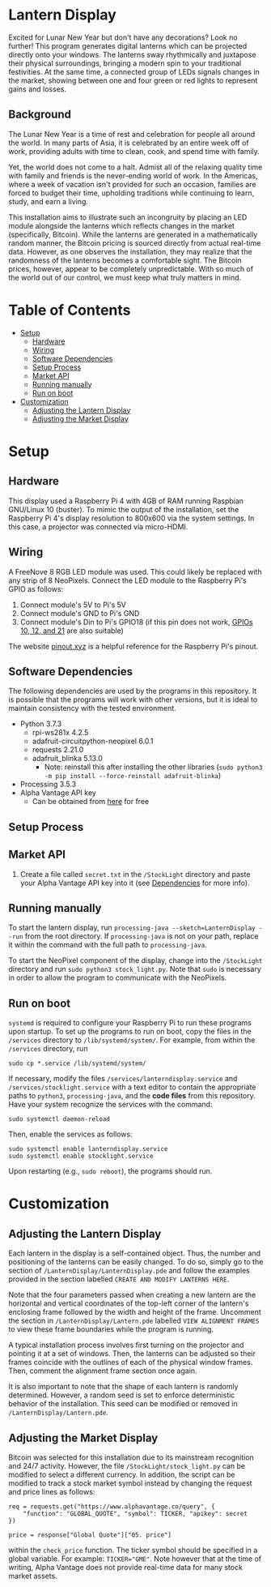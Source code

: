 # Lantern Display <!-- omit in toc -->
Excited for Lunar New Year but don't have any decorations? Look no further! This program generates digital lanterns which can be projected directly onto your windows. The lanterns sway rhythmically and juxtapose their physical surroundings, bringing a modern spin to your traditional festivities. At the same time, a connected group of LEDs signals changes in the market, showing between one and four green or red lights to represent gains and losses.

## Background <!-- omit in toc -->
The Lunar New Year is a time of rest and celebration for people all around the world. In many parts of Asia, it is celebrated by an entire week off of work, providing adults with time to clean, cook, and spend time with family.

Yet, the world does not come to a halt. Admist all of the relaxing quality time with family and friends is the never-ending world of work. In the Americas, where a week of vacation isn't provided for such an occasion, families are forced to budget their time, upholding traditions while continuing to learn, study, and earn a living.

This installation aims to illustrate such an incongruity by placing an LED module alongside the lanterns which reflects changes in the market (specifically, Bitcoin). While the lanterns are generated in a mathematically random manner, the Bitcoin pricing is sourced directly from actual real-time data. However, as one observes the installation, they may realize that the randomness of the lanterns becomes a comfortable sight. The Bitcoin prices, however, appear to be completely unpredictable. With so much of the world out of our control, we must keep what truly matters in mind.

# Table of Contents <!-- omit in toc -->
- [Setup](#setup)
  - [Hardware](#hardware)
  - [Wiring](#wiring)
  - [Software Dependencies](#software-dependencies)
  - [Setup Process](#setup-process)
  - [Market API](#market-api)
  - [Running manually](#running-manually)
  - [Run on boot](#run-on-boot)
- [Customization](#customization)
  - [Adjusting the Lantern Display](#adjusting-the-lantern-display)
  - [Adjusting the Market Display](#adjusting-the-market-display)

# Setup
## Hardware
This display used a Raspberry Pi 4 with 4GB of RAM running Raspbian GNU/Linux 10 (buster). To mimic the output of the installation, set the Raspberry Pi 4's display resolution to 800x600 via the system settings. In this case, a projector was connected via micro-HDMI.

## Wiring
A FreeNove 8 RGB LED module was used. This could likely be replaced with any strip of 8 NeoPixels. Connect the LED module to the Raspberry Pi's GPIO as follows:
1. Connect module's 5V to Pi's 5V
2. Connect module's GND to Pi's GND
3. Connect module's Din to Pi's GPIO18 (if this pin does not work, [GPIOs 10, 12, and 21](https://learn.adafruit.com/neopixels-on-raspberry-pi/raspberry-pi-wiring) are also suitable)

The website [pinout.xyz](pinout.xyz) is a helpful reference for the Raspberry Pi's pinout.

## Software Dependencies
The following dependencies are used by the programs in this repository. It is possible that the programs will work with other versions, but it is ideal to maintain consistency with the tested environment.
- Python 3.7.3
    - rpi-ws281x 4.2.5
    - adafruit-circuitpython-neopixel 6.0.1
    - requests 2.21.0
    - adafruit_blinka 5.13.0
        - Note: reinstall this after installing the other libraries (`sudo python3 -m pip install --force-reinstall adafruit-blinka`)
- Processing 3.5.3
- Alpha Vantage API key
    - Can be obtained from [here](https://www.alphavantage.co/) for free

## Setup Process
## Market API
1. Create a file called `secret.txt` in the `/StockLight` directory and paste your Alpha Vantage API key into it (see [Dependencies](#dependencies) for more info).

## Running manually
To start the lantern display, run `processing-java --sketch=LanternDisplay --run` from the root directory. If `processing-java` is not on your path, replace it within the command with the full path to `processing-java`.

To start the NeoPixel component of the display, change into the `/StockLight` directory and run `sudo python3 stock_light.py`. Note that `sudo` is necessary in order to allow the program to communicate with the NeoPixels.

## Run on boot
`systemd` is required to configure your Raspberry Pi to run these programs upon startup.
To set up the programs to run on boot, copy the files in the `/services` directory to `/lib/systemd/system/`. For example, from within the `/services` directory, run

    sudo cp *.service /lib/systemd/system/
If necessary, modify the files `/services/lanterndisplay.service` and `/services/stocklight.service` with a text editor to contain the appropriate paths to `python3`, `processing-java`, and the **code files** from this repository.
Have your system recognize the services with the command:

    sudo systemctl daemon-reload
Then, enable the services as follows:

    sudo systemctl enable lanterndisplay.service
    sudo systemctl enable stocklight.service
Upon restarting (e.g., `sudo reboot`), the programs should run.

# Customization
## Adjusting the Lantern Display
Each lantern in the display is a self-contained object. Thus, the number and positioning of the lanterns can be easily changed. To do so, simply go to the section of `/LanternDisplay/LanternDisplay.pde` and follow the examples provided in the section labelled `CREATE AND MODIFY LANTERNS HERE`.

Note that the four parameters passed when creating a new lantern are the horizontal and vertical coordinates of the top-left corner of the lantern's enclosing frame followed by the width and height of the frame. Uncomment the section in `/LanternDisplay/Lantern.pde` labelled `VIEW ALIGNMENT FRAMES` to view these frame boundaries while the program is running.

A typical installation process involves first turning on the projector and pointing it at a set of windows. Then, the lanterns can be adjusted so their frames coincide with the outlines of each of the physical window frames. Then, comment the alignment frame section once again.

It is also important to note that the shape of each lantern is randomly determined. However, a random seed is set to enforce deterministic behavior of the installation. This seed can be modified or removed in `/LanternDisplay/Lantern.pde`.

## Adjusting the Market Display
Bitcoin was selected for this installation due to its mainstream recognition and 24/7 activity. However, the file `/StockLight/stock_light.py` can be modified to select a different currency. In addition, the script can be modified to track a stock market symbol instead by changing the request and price lines as follows:

    req = requests.get("https://www.alphavantage.co/query", {
        "function": "GLOBAL_QUOTE", "symbol": TICKER, "apikey": secret
    })

    price = response["Global Quote"]["05. price"]

within the `check_price` function. The ticker symbol should be specified in a global variable. For example: `TICKER="GME"`. Note however that at the time of writing, Alpha Vantage does not provide real-time data for many stock market assets.